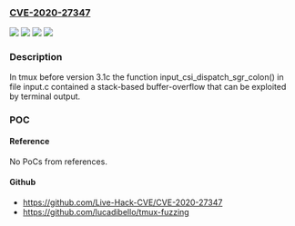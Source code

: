 ### [CVE-2020-27347](https://cve.mitre.org/cgi-bin/cvename.cgi?name=CVE-2020-27347)
![](https://img.shields.io/static/v1?label=Product&message=tmux&color=blue)
![](https://img.shields.io/static/v1?label=Version&message=%3C%203.1c%20&color=brighgreen)
![](https://img.shields.io/static/v1?label=Version&message=3.1b%3C%203.1b-1ubuntu0.1%20&color=brighgreen)
![](https://img.shields.io/static/v1?label=Vulnerability&message=CWE-121%20Stack-based%20Buffer%20Overflow&color=brighgreen)

### Description

In tmux before version 3.1c the function input_csi_dispatch_sgr_colon() in file input.c contained a stack-based buffer-overflow that can be exploited by terminal output.

### POC

#### Reference
No PoCs from references.

#### Github
- https://github.com/Live-Hack-CVE/CVE-2020-27347
- https://github.com/lucadibello/tmux-fuzzing

